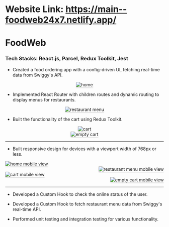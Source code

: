 # Website Link: https://main--foodweb24x7.netlify.app/

# FoodWeb

### Tech Stacks: React.js, Parcel, Redux Toolkit, Jest


* Created a food ordering app with a config-driven UI, fetching real-time data from Swiggy's API.

<div style="text-align: center;">
    <img src="https://github.com/Sumeettt/FoodWeb/blob/main/assets/Home.png" alt="home" style="max-width:70%;box-shadow:0 2.8px 2.2px rgba(0, 0, 0, 0.12)" />
</div>

* Implemented React Router with children routes and dynamic routing to display menus for restaurants.

<div style="text-align: center;">
    <img src="https://github.com/Sumeettt/FoodWeb/blob/main/assets/RestaurantMenu.png" alt="restaurant menu" style="max-width:70%;box-shadow:0 2.8px 2.2px rgba(0, 0, 0, 0.12)" />
</div>

* Built the functionality of the cart using Redux Toolkit.

<div style="text-align: center;">
    <img src="https://github.com/Sumeettt/FoodWeb/blob/main/assets/Cart.png" alt="cart" style="max-width:70%;box-shadow:0 2.8px 2.2px rgba(0, 0, 0, 0.12)" />
</div>


<div style="text-align: center;">
    <img src="https://github.com/Sumeettt/FoodWeb/blob/main/assets/CartEmpty.png" alt="empty cart" style="max-width:70%;box-shadow:0 2.8px 2.2px rgba(0, 0, 0, 0.12)" />
</div>


-----------------


* Built responsive design for devices with a viewport width of 768px or less.

<div style="text-align: left;">
    <img src="https://github.com/Sumeettt/FoodWeb/blob/main/assets/HomeMobileView.png" alt="home mobile view" style="max-width:70%;box-shadow:0 2.8px 2.2px rgba(0, 0, 0, 0.12)" />
</div>



<div style="text-align: right;">
    <img src="https://github.com/Sumeettt/FoodWeb/blob/main/assets/RestaurantMenuMobileView.png" alt="restaurant menu mobile view" style="max-width:70%;box-shadow:0 2.8px 2.2px rgba(0, 0, 0, 0.12)" />
</div>


<div style="text-align: left;">
    <img src="https://github.com/Sumeettt/FoodWeb/blob/main/assets/CartMobileView.png" alt="cart mobile view" style="max-width:70%;box-shadow:0 2.8px 2.2px rgba(0, 0, 0, 0.12)" />
</div>


<div style="text-align: right;">
    <img src="https://github.com/Sumeettt/FoodWeb/blob/main/assets/CartEmptyMobileView.png" alt="empty cart mobile view" style="max-width:70%;box-shadow:0 2.8px 2.2px rgba(0, 0, 0, 0.12)" />
</div>


------------------

* Developed a Custom Hook to check the online status of the user.
  
* Developed a Custom Hook to fetch restaurant menu data from Swiggy's real-time API.

* Performed unit testing and integration testing for various functionality.





